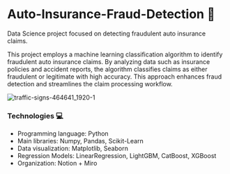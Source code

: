 # Auto-Insurance-Fraud-Detection 🚗
Data Science project focused on detecting fraudulent auto insurance claims.

This project employs a machine learning classification algorithm to identify fraudulent auto insurance claims. By analyzing data such as insurance policies and accident reports, the algorithm classifies claims as either fraudulent or legitimate with high accuracy. This approach enhances fraud detection and streamlines the claim processing workflow.

![traffic-signs-464641_1920-1](https://github.com/user-attachments/assets/2fcf7e1c-91a7-4661-97bf-344796aad03b)


### Technologies 💻
- Programming language: Python
- Main libraries: Numpy, Pandas, Scikit-Learn
- Data visualization: Matplotlib, Seaborn
- Regression Models: LinearRegression, LightGBM, CatBoost, XGBoost
- Organization: Notion + Miro
